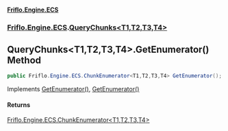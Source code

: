 #### [Friflo.Engine.ECS](index.md#'index')
### [Friflo.Engine.ECS](Friflo.Engine.ECS.md#'Friflo.Engine.ECS').[QueryChunks&lt;T1,T2,T3,T4&gt;](QueryChunks_T1,T2,T3,T4_.md#'Friflo.Engine.ECS.QueryChunks<T1,T2,T3,T4>')

## QueryChunks<T1,T2,T3,T4>.GetEnumerator() Method

```csharp
public Friflo.Engine.ECS.ChunkEnumerator<T1,T2,T3,T4> GetEnumerator();
```

Implements [GetEnumerator()](https://docs.microsoft.com/en-us/dotnet/api/System.Collections.Generic.IEnumerable-1.GetEnumerator#'System.Collections.Generic.IEnumerable`1.GetEnumerator'), [GetEnumerator()](https://docs.microsoft.com/en-us/dotnet/api/System.Collections.IEnumerable.GetEnumerator#'System.Collections.IEnumerable.GetEnumerator')

#### Returns
[Friflo.Engine.ECS.ChunkEnumerator&lt;](ChunkEnumerator_T1,T2,T3,T4_.md#'Friflo.Engine.ECS.ChunkEnumerator<T1,T2,T3,T4>')[T1](QueryChunks_T1,T2,T3,T4_.md#Friflo.Engine.ECS.QueryChunks_T1,T2,T3,T4_.T1#'Friflo.Engine.ECS.QueryChunks<T1,T2,T3,T4>.T1')[,](ChunkEnumerator_T1,T2,T3,T4_.md#'Friflo.Engine.ECS.ChunkEnumerator<T1,T2,T3,T4>')[T2](QueryChunks_T1,T2,T3,T4_.md#Friflo.Engine.ECS.QueryChunks_T1,T2,T3,T4_.T2#'Friflo.Engine.ECS.QueryChunks<T1,T2,T3,T4>.T2')[,](ChunkEnumerator_T1,T2,T3,T4_.md#'Friflo.Engine.ECS.ChunkEnumerator<T1,T2,T3,T4>')[T3](QueryChunks_T1,T2,T3,T4_.md#Friflo.Engine.ECS.QueryChunks_T1,T2,T3,T4_.T3#'Friflo.Engine.ECS.QueryChunks<T1,T2,T3,T4>.T3')[,](ChunkEnumerator_T1,T2,T3,T4_.md#'Friflo.Engine.ECS.ChunkEnumerator<T1,T2,T3,T4>')[T4](QueryChunks_T1,T2,T3,T4_.md#Friflo.Engine.ECS.QueryChunks_T1,T2,T3,T4_.T4#'Friflo.Engine.ECS.QueryChunks<T1,T2,T3,T4>.T4')[&gt;](ChunkEnumerator_T1,T2,T3,T4_.md#'Friflo.Engine.ECS.ChunkEnumerator<T1,T2,T3,T4>')
